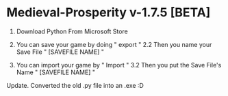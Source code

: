 # Medieval-Prosperity v-1.7.5 [BETA]
1. Download Python From Microsoft Store

2. You can save your game by doing " export "
2.2 Then you name your Save File " [SAVEFILE NAME] "
3. You can import your game by " Import "
3.2 Then you put the Save File's Name " [SAVEFILE NAME] "


Update.
Converted the old .py file into an .exe :D
 
